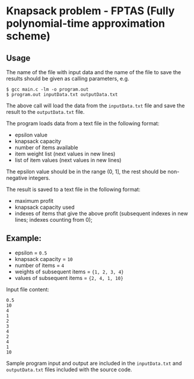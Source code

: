 # Knapsack problem - FPTAS (Fully polynomial-time approximation scheme)
## Usage
The name of the file with input data and the name of the file to save the results should be given as calling parameters, e.g.
```
$ gcc main.c -lm -o program.out
$ program.out inputData.txt outputData.txt
```
The above call will load the data from the `inputData.txt` file and save the result to the `outputData.txt` file.

The program loads data from a text file in the following format:
- epsilon value
- knapsack capacity
- number of items available
- item weight list (next values ​​in new lines)
- list of item values ​​(next values ​​in new lines)

The epsilon value should be in the range (0, 1], the rest should be non-negative integers.

The result is saved to a text file in the following format:
- maximum profit
- knapsack capacity used
- indexes of items that give the above profit (subsequent indexes in new lines; indexes counting from 0);
## Example:
- epsilon = `0.5`
- knapsack capacity = `10`
- number of items = `4`
- weights of subsequent items = `{1, 2, 3, 4}`
- values ​​of subsequent items = `{2, 4, 1, 10}`

Input file content:
```
0.5
10
4
1
2
3
4
2
4
1
10
```
Sample program input and output are included in the `inputData.txt` and `outputData.txt` files included with the source code.